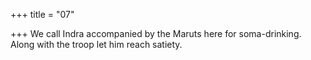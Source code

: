 +++
title = "07"

+++
We call Indra accompanied by the Maruts here for soma-drinking. Along with the troop let him reach satiety.
